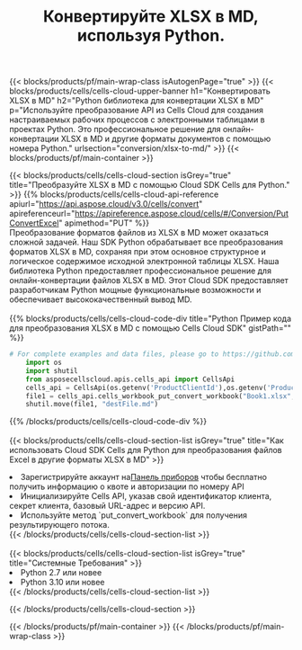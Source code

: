 ﻿---
title:  Конвертируйте XLSX в MD, используя Python.
description:  Использование Cloud SDK Aspose.Cells для Python для преобразования файла формата XLSX в файл формата MD.
---
{{< blocks/products/pf/main-wrap-class isAutogenPage="true" >}}
{{< blocks/products/cells/cells-cloud-upper-banner h1="Конвертировать XLSX в MD" h2="Python библиотека для конвертации XLSX в MD" p="Используйте преобразование API из Cells Cloud для создания настраиваемых рабочих процессов с электронными таблицами в проектах Python. Это профессиональное решение для онлайн-конвертации XLSX в MD и другие форматы документов с помощью номера Python." urlsection="conversion/xlsx-to-md/" >}}
{{< blocks/products/pf/main-container >}}

{{< blocks/products/cells/cells-cloud-section isGrey="true" title="Преобразуйте XLSX в MD с помощью Cloud SDK Cells для Python." >}}
{{% blocks/products/cells/cells-cloud-api-reference apiurl="https://api.aspose.cloud/v3.0/cells/convert" apireferenceurl="https://apireference.aspose.cloud/cells/#/Conversion/PutConvertExcel" apimethod="PUT" %}}
<br/>
Преобразование форматов файлов из XLSX в MD может оказаться сложной задачей. Наш SDK Python обрабатывает все преобразования форматов XLSX в MD, сохраняя при этом основное структурное и логическое содержимое исходной электронной таблицы XLSX. Наша библиотека Python предоставляет профессиональное решение для онлайн-конвертации файлов XLSX в MD. Этот Cloud SDK предоставляет разработчикам Python мощные функциональные возможности и обеспечивает высококачественный вывод MD.
<br/>
<br/>
{{% blocks/products/cells/cells-cloud-code-div title="Python Пример кода для преобразования XLSX в MD с помощью Cells Cloud SDK" gistPath="" %}}
 
```python
# For complete examples and data files, please go to https://github.com/aspose-cells-cloud/aspose-cells-cloud-python/
    import os
    import shutil
    from asposecellscloud.apis.cells_api import CellsApi
    cells_api = CellsApi(os.getenv('ProductClientId'),os.getenv('ProductClientSecret'))
    file1 = cells_api.cells_workbook_put_convert_workbook("Book1.xlsx",format="md")
    shutil.move(file1, "destFile.md")     
```
 
{{% /blocks/products/cells/cells-cloud-code-div %}}
<br/>
<br/>
{{< blocks/products/cells/cells-cloud-section-list isGrey="true" title="Как использовать Cloud SDK Cells для Python для преобразования файлов Excel в другие форматы XLSX в MD" >}}
<li> Зарегистрируйте аккаунт на<a href="https://dashboard.aspose.cloud/">Панель приборов</a> чтобы бесплатно получить информацию о квоте и авторизации по номеру API</li>
<li>Инициализируйте Cells API, указав свой идентификатор клиента, секрет клиента, базовый URL-адрес и версию API.</li>
<li>Используйте метод `put_convert_workbook` для получения результирующего потока.</li>
{{< /blocks/products/cells/cells-cloud-section-list >}}
<br/>
<br/>
{{< blocks/products/cells/cells-cloud-section-list isGrey="true" title="Системные Требования" >}}
<li>Python 2.7 или новее</li>
<li>Python 3.10 или новее</li>
{{< /blocks/products/cells/cells-cloud-section-list >}}

{{< /blocks/products/cells/cells-cloud-section >}}

{{< /blocks/products/pf/main-container >}}
{{< /blocks/products/pf/main-wrap-class >}}
